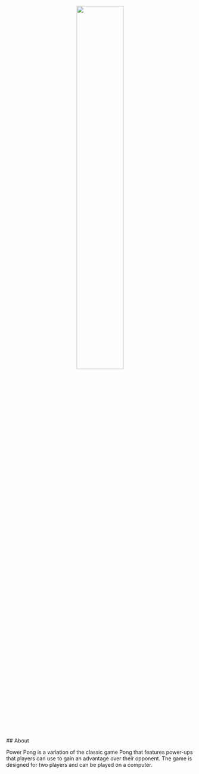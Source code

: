 <a name="Power Pong"></a>
<p align="center"><img width=50% src="ReadMe Resources/PowerPong.png?raw=true"></p>
<a name="about"></a>
## About

Power Pong is a variation of the classic game Pong that features power-ups that players can use to gain an advantage over their opponent. The game is designed for two players and can be played on a computer.
